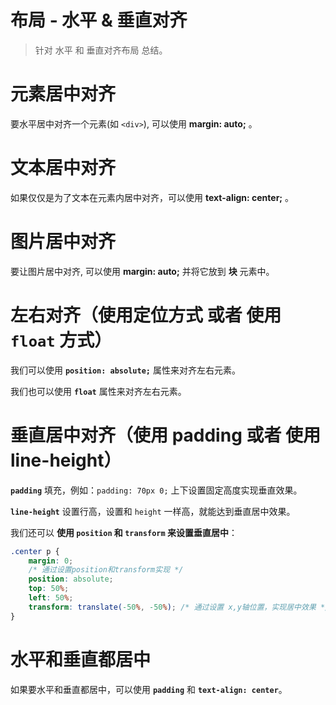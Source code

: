 #  布局 - 水平 & 垂直对齐

> 针对 水平 和 垂直对齐布局 总结。



# 元素居中对齐

要水平居中对齐一个元素(如 `<div>`), 可以使用 **margin: auto;** 。



# 文本居中对齐

如果仅仅是为了文本在元素内居中对齐，可以使用 **text-align: center;** 。



# 图片居中对齐

要让图片居中对齐, 可以使用 **margin: auto;** 并将它放到 **块** 元素中。



# 左右对齐（使用定位方式 或者 使用 `float` 方式）

我们可以使用 **`position: absolute;`** 属性来对齐左右元素。

我们也可以使用 **`float`** 属性来对齐左右元素。



# 垂直居中对齐（使用 padding 或者 使用 line-height）

**`padding`**  填充，例如：`padding: 70px 0;` 上下设置固定高度实现垂直效果。

**`line-height`** 设置行高，设置和 `height` 一样高，就能达到垂直居中效果。



我们还可以 **使用 `position` 和 `transform` 来设置垂直居中**：

```css
.center p {
    margin: 0;
    /* 通过设置position和transform实现 */
    position: absolute;
    top: 50%;
    left: 50%;
    transform: translate(-50%, -50%); /* 通过设置 x,y轴位置，实现居中效果 */
}
```



# 水平和垂直都居中 

如果要水平和垂直都居中，可以使用 **`padding`** 和 **`text-align: center`**。



